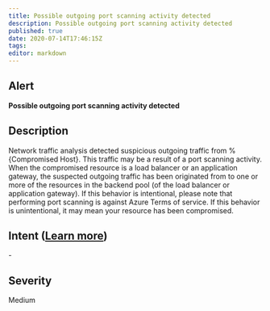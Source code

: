 ```yaml
---
title: Possible outgoing port scanning activity detected
description: Possible outgoing port scanning activity detected
published: true
date: 2020-07-14T17:46:15Z
tags:
editor: markdown
---
```


## Alert
**Possible outgoing port scanning activity detected**

## Description
Network traffic analysis detected suspicious outgoing traffic from %{Compromised Host}. This traffic may be a result of a port scanning activity. When the compromised resource is a load balancer or an application gateway, the suspected outgoing traffic has been originated from to one or more of the resources in the backend pool (of the load balancer or application gateway). If this behavior is intentional, please note that performing port scanning is against Azure Terms of service. If this behavior is unintentional, it may mean your resource has been compromised.

## Intent ([Learn more](/public/security/alerts/intentions.md))
\-

## Severity
Medium




